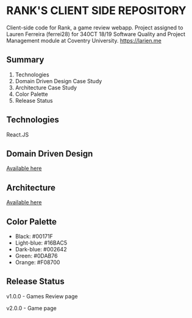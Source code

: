 # RANK'S CLIENT SIDE REPOSITORY

Client-side code for Rank, a game review webapp. Project assigned to Lauren Ferreira (ferrei28) for 340CT 18/19 Software Quality and Project Management module at Coventry University. https://larien.me

## Summary

1. Technologies
2. Domain Driven Design Case Study
3. Architecture Case Study
4. Color Palette
5. Release Status

## Technologies

React.JS

## Domain Driven Design

[Available here](https://docs.google.com/presentation/d/1nBIUcWTXXqndFfDXDOfrQGKHIihbLQWOiP0QBTopZkA/edit?usp=sharing)

## Architecture

[Available here](https://docs.google.com/presentation/d/1NH4MO2jpQqeA6e5S5kc4Rm53hldadl02HEhDqEecSks/edit?usp=sharing)

## Color Palette

- Black: #00171F
- Light-blue: #16BAC5
- Dark-blue: #002642
- Green: #0DAB76
- Orange: #F08700

## Release Status

v1.0.0 - Games Review page

v2.0.0 - Game page